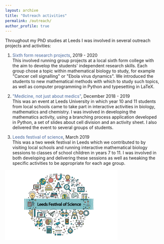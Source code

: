 ```yaml
---
layout: archive
title: "Outreach activities"
permalink: /outreach/
author_profile: true
---
```


Throughout my PhD studies at Leeds I was involved in several outreach projects and activities:

1. <span style="color:#47689e">Sixth form research projects</span>, 2019 - 2020  
This involved running group projects at a local sixth form college with the aim to develop the students' independent research skills. Each group chose a topic within mathematical biology to study, for example "Cancer cell signalling" or "Ebola virus dynamics". We introduced the students to new mathematical methods with which to study such topics, as well as computer programming in Python and typesetting in LaTeX.  

2. <span style="color:#47689e">"Medicine, not just about medics"</span>, December 2018 - 2019  
This was an event at Leeds University in which year 10 and 11 students from local schools came to take part in interactive activities in biology, mathematics and chemistry. I was involved in developing the mathematics activity, using a branching process application developed in Python, a set of slides about cell division and an activity sheet. I also delivered the event to several groups of students.

3. <span style="color:#47689e">Leeds festival of science</span>, March 2019  
This was a two week festival in Leeds which we contributed to by visiting local schools and running interactive mathematical biology sessions to classes of school children in years 7 to 11. I was involved in both developing and delivering these sessions as well as tweaking the specific activities to be appropriate for each age group.

<img src="/images/lfos2.png?raw=true"/>

